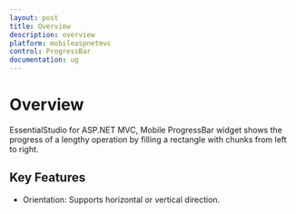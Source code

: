 ```yaml
---
layout: post
title: Overview
description: overview
platform: mobileaspnetmvc
control: ProgressBar
documentation: ug
---
```


# Overview

EssentialStudio for ASP.NET MVC, Mobile ProgressBar widget shows the progress of a lengthy operation by filling a rectangle with chunks from left to right.

## Key Features

* Orientation: Supports horizontal or vertical direction.
